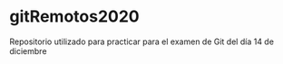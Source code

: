 # gitRemotos2020
Repositorio utilizado para practicar para el examen de Git del día 14 de diciembre
